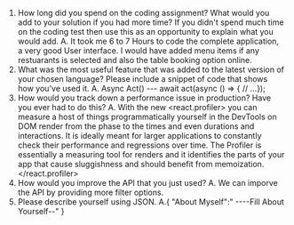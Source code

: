 1.	How long did you spend on the coding assignment? What would you add to your solution if you had more time? If you didn't spend much time on the coding test then use this as an opportunity to explain what you would add.
A. It took me 6 to 7 Hours to code the complete application, a very good User interface. I would have added menu items if any restuarants is selected and also the table booking option online.
2.	What was the most useful feature that was added to the latest version of your chosen language? Please include a snippet of code that shows how you've used it.
A. Async Act() --- await act(async () => {  // ...});
3.	How would you track down a performance issue in production? Have you ever had to do this?
A. With the new <react.profiler> you can measure a host of things programmatically yourself in the DevTools on DOM render from the phase to the times and even durations and interactions. It is ideally meant for larger applications to constantly check their performance and regressions over time. The Profiler is essentially a measuring tool for renders and it identifies the parts of your app that cause sluggishness and should benefit from memoization.</react.profiler>
4.	How would you improve the API that you just used?
A. We can imporve the API by providing more filter options.
5.	Please describe yourself using JSON.
A.{
    "About Myself":" ----Fill About Yourself--"
  }
